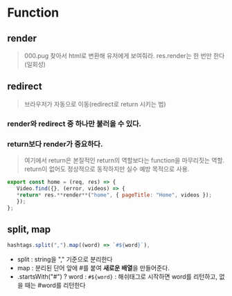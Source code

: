 # Function
## render
> 000.pug 찾아서 html로 변환해 유저에게 보여줘라.
> res.render는 한 번만 한다(일회성)

## redirect
  > 브라우저가 자동으로 이동(redirect로 return 시키는 법)

### render와 redirect 중 하나만 불러올 수 있다.
### return보다 render가 중요하다.
> 여기에서 return은 본질적인 return의 역할보다는 function을 마무리짓는 역할.<br>
> return이 없어도 정상적으로 동작하지만 실수 예방 목적으로 사용.
```js
export const home = (req, res) => {
   Video.find({}, (error, videos) => {
   *return* res.**render**("home", { pageTitle: "Home", videos });
   });
};
```

## split, map
```js
hashtags.split(",").map((word) => `#${word}`),
```
* split : string을 "," 기준으로 분리한다
* map : 분리된 단어 앞에 #를 붙여 **새로운 배열**을 만들어준다.
* .startsWith("#") ? word : `#${word}` : 해쉬태그로 시작하면 word를 리턴하고, 없을 때는 #word를 리턴한다